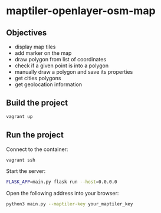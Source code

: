 # maptiler-openlayer-osm-map

## Objectives

* display map tiles
* add marker on the map
* draw polygon from list of coordinates
* check if a given point is into a polygon
* manually draw a polygon and save its properties
* get cities polygons
* get geolocation information

## Build the project

```sh
vagrant up
```

## Run the project

Connect to the container:

```sh
vagrant ssh
```

Start the server:

```sh
FLASK_APP=main.py flask run --host=0.0.0.0
```

Open the following address into your browser:

```sh
python3 main.py --maptiler-key your_maptiler_key
```
